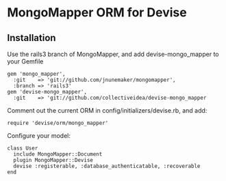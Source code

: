 # MongoMapper ORM for Devise

## Installation

Use the rails3 branch of MongoMapper, and add devise-mongo_mapper to your Gemfile

    gem 'mongo_mapper',
      :git    => 'git://github.com/jnunemaker/mongomapper',
      :branch => 'rails3'
    gem 'devise-mongo_mapper',
      :git    => 'git://github.com/collectiveidea/devise-mongo_mapper

Comment out the current ORM in config/initializers/devise.rb, and add:

    require 'devise/orm/mongo_mapper'

Configure your model:

    class User
      include MongoMapper::Document
      plugin MongoMapper::Devise
      devise :registerable, :database_authenticatable, :recoverable
    end